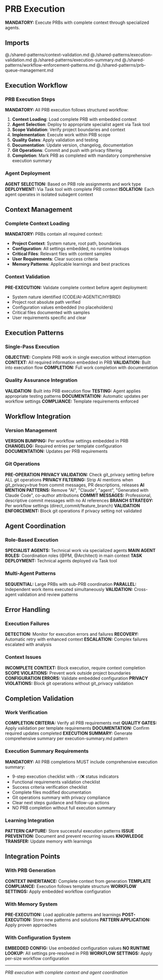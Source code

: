 # PRB Execution

**MANDATORY:** Execute PRBs with complete context through specialized agents.

## Imports
@./shared-patterns/context-validation.md
@./shared-patterns/execution-validation.md
@./shared-patterns/execution-summary.md
@./shared-patterns/workflow-enforcement-patterns.md
@./shared-patterns/prb-queue-management.md

## Execution Workflow

### PRB Execution Steps
**MANDATORY:** All PRB execution follows structured workflow:
1. **Context Loading**: Load complete PRB with embedded context
2. **Agent Selection**: Deploy to appropriate specialist agent via Task tool
3. **Scope Validation**: Verify project boundaries and context
4. **Implementation**: Execute work within PRB scope
5. **Quality Gates**: Apply validation and testing
6. **Documentation**: Update version, changelog, documentation
7. **Git Operations**: Commit and push with privacy filtering
8. **Completion**: Mark PRB as completed with mandatory comprehensive execution summary

### Agent Deployment
**AGENT SELECTION:** Based on PRB role assignments and work type
**DEPLOYMENT:** Via Task tool with complete PRB context
**ISOLATION:** Each agent operates in isolated subagent context

## Context Management

### Complete Context Loading
**MANDATORY:** PRBs contain all required context:
- **Project Context**: System nature, root path, boundaries
- **Configuration**: All settings embedded, no runtime lookups
- **Critical Files**: Relevant files with content samples
- **User Requirements**: Clear success criteria
- **Memory Patterns**: Applicable learnings and best practices

### Context Validation
**PRE-EXECUTION:** Validate complete context before agent deployment:
- System nature identified (CODE/AI-AGENTIC/HYBRID)
- Project root absolute path verified
- Configuration values embedded (no placeholders)
- Critical files documented with samples
- User requirements specific and clear

## Execution Patterns

### Single-Pass Execution
**OBJECTIVE:** Complete PRB work in single execution without interruption
**CONTEXT:** All required information embedded in PRB
**VALIDATION:** Built into execution flow
**COMPLETION:** Full work completion with documentation

### Quality Assurance Integration
**VALIDATION:** Built into PRB execution flow
**TESTING:** Agent applies appropriate testing patterns
**DOCUMENTATION:** Automatic updates per workflow settings
**COMPLIANCE:** Template requirements enforced

## Workflow Integration

### Version Management
**VERSION BUMPING:** Per workflow settings embedded in PRB
**CHANGELOG:** Required entries per template configuration
**DOCUMENTATION:** Updates per PRB requirements

### Git Operations
**PRE-OPERATION PRIVACY VALIDATION:** Check git_privacy setting before ALL git operations
**PRIVACY FILTERING:** Strip AI mentions when git_privacy=true from commit messages, PR descriptions, releases
**AI MENTION PATTERNS:** Remove "AI", "Claude", "agent", "Generated with Claude Code", co-author attributions
**COMMIT MESSAGES:** Professional, descriptive commit messages with no AI references
**BRANCH STRATEGY:** Per workflow settings (direct_commit/feature_branch)
**VALIDATION ENFORCEMENT:** Block git operations if privacy setting not validated

## Agent Coordination

### Role-Based Execution
**SPECIALIST AGENTS:** Technical work via specialized agents
**MAIN AGENT ROLES:** Coordination roles (@PM, @Architect) in main context
**TASK DEPLOYMENT:** Technical agents deployed via Task tool

### Multi-Agent Patterns
**SEQUENTIAL:** Large PRBs with sub-PRB coordination
**PARALLEL:** Independent work items executed simultaneously
**VALIDATION:** Cross-agent validation and review patterns

## Error Handling

### Execution Failures
**DETECTION:** Monitor for execution errors and failures
**RECOVERY:** Automatic retry with enhanced context
**ESCALATION:** Complex failures escalated with analysis

### Context Issues
**INCOMPLETE CONTEXT:** Block execution, require context completion
**SCOPE VIOLATIONS:** Prevent work outside project boundaries
**CONFIGURATION ERRORS:** Validate embedded configuration
**PRIVACY VIOLATIONS:** Block git operations without git_privacy validation

## Completion Validation

### Work Verification
**COMPLETION CRITERIA:** Verify all PRB requirements met
**QUALITY GATES:** Apply validation per template requirements
**DOCUMENTATION:** Confirm required updates completed
**EXECUTION SUMMARY:** Generate comprehensive summary per execution-summary.md pattern

### Execution Summary Requirements
**MANDATORY:** All PRB completions MUST include comprehensive execution summary:
- 9-step execution checklist with ✅/❌ status indicators
- Functional requirements validation checklist
- Success criteria verification checklist  
- Complete files modified documentation
- Git operations summary with privacy compliance
- Clear next steps guidance and follow-up actions
- NO PRB completion without full execution summary

### Learning Integration
**PATTERN CAPTURE:** Store successful execution patterns
**ISSUE PREVENTION:** Document and prevent recurring issues
**KNOWLEDGE TRANSFER:** Update memory with learnings

## Integration Points

### With PRB Generation
**CONTEXT INHERITANCE:** Complete context from generation
**TEMPLATE COMPLIANCE:** Execution follows template structure
**WORKFLOW SETTINGS:** Apply embedded workflow configuration

### With Memory System
**PRE-EXECUTION:** Load applicable patterns and learnings
**POST-EXECUTION:** Store new patterns and solutions
**PATTERN APPLICATION:** Apply proven approaches

### With Configuration System
**EMBEDDED CONFIG:** Use embedded configuration values
**NO RUNTIME LOOKUP:** All settings pre-resolved in PRB
**WORKFLOW SETTINGS:** Apply per-size workflow configuration

---
*PRB execution with complete context and agent coordination*
